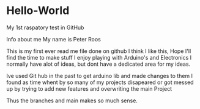 # Hello-World
My 1st raspatory test in GitHub

Info about me 
My name is Peter Roos

This is my first ever read me file done on github
I think I like this, Hope I'll find the time to make stuff
I enjoy playing with Arduino's and Electronics
I normally have alot of ideas, but dont have a dedicated area for my ideas.

Ive used Git hub in the past to get arduino lib and made changes to them 
I found as time whent by so many of my projects disapeared or got messed up by trying to add new features and overwriting the main Project 

Thus the branches and main makes so much sense.
